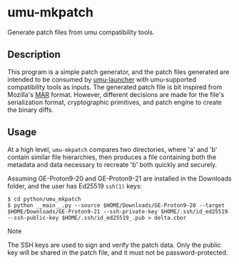 # umu-mkpatch
Generate patch files from umu compatibility tools.

## Description
This program is a simple patch generator, and the patch files generated are intended to be consumed by [umu-launcher](https://github.com/Open-Wine-Components/umu-launcher) with umu-supported compatibility tools as inputs. The generated patch file is bit inspired from Mozilla's [MAR](https://wiki.mozilla.org/Software_Update:MAR) format. However, different decisions are made for the file's serialization format, cryptographic primitives, and patch engine to create the binary diffs.

## Usage
At a high level, `umu-mkpatch` compares two directories, where 'a' and 'b' contain similar file hierarchies, then produces a file containing both the metadata and data necessary to recreate 'b' both quickly and securely.

Assuming GE-Proton9-20 and GE-Proton9-21 are installed in the Downloads folder, and the user has Ed25519 `ssh(1)` keys:

```
$ cd python/umu_mkpatch
$ python __main__.py --source $HOME/Downloads/GE-Proton9-20 --target $HOME/Downloads/GE-Proton9-21 --ssh-private-key $HOME/.ssh/id_ed25519 --ssh-public-key $HOME/.ssh/id_ed25519_.pub > delta.cbor
```

> [!NOTE]
> The SSH keys are used to sign and verify the patch data. Only the public key will be shared in the patch file, and it must not be password-protected.
